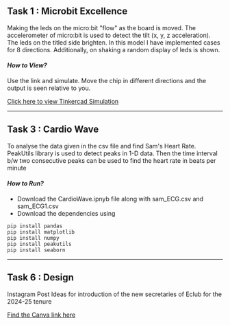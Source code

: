 ## Task 1 : Microbit Excellence 

Making the leds on the micro:bit "flow" as the board is moved. The accelerometer of micro:bit is used to detect the tilt (x, y, z acceleration). The leds on the titled side brighten. In this model I have implemented cases for 8 directions. Additionally, on shaking a random display of leds is shown.

#### ***How to View?***
Use the link and simulate. Move the chip in different directions and the output is seen relative to you. 

[Click here to view Tinkercad Simulation](https://www.tinkercad.com/things/e2UNsM3dVgY-fluid-microbit?sharecode=To9ltWfV74uJ5HGFRFu3L2tAK-FqLtvNf7CnHH_ijJ4)

----------------------------------------

## Task 3 : Cardio Wave

To analyse the data given in the csv file and find Sam's Heart Rate. PeakUtils library is used to detect peaks in 1-D data. Then the time interval b/w two consecutive peaks can be used to find the heart rate in beats per minute

#### ***How to Run?***
- Download the CardioWave.ipnyb file along with sam_ECG.csv and sam_ECG1.csv
-  Download the dependencies using
```
pip install pandas
pip install matplotlib
pip install numpy
pip install peakutils
pip install seaborn
```
----------------------------------------

## Task 6 : Design

Instagram Post Ideas for introduction of the new secretaries of Eclub for the 2024-25 tenure

[Find the Canva link here](https://www.canva.com/design/DAGFfU4QuNY/JbuHTf5NwPrjZ9teiwhXpQ/edit?utm_content=DAGFfU4QuNY&utm_campaign=designshare&utm_medium=link2&utm_source=sharebutton)
